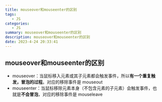 ```yaml
---
title: mouseover和mouseenter的区别
tags: 
   - JS
categories: 
   - JS
summary: mouseover和mouseenter的区别
description: mouseover和mouseenter的区别
date: 2023-4-24 20:33:41
---
```






## mouseover和mouseenter的区别



- mouseover：当鼠标移入元素或其子元素都会触发事件，所以**有一个重复触发，冒泡的过程**。对应的移除事件是 mouseout
- mouseenter：当鼠标移除元素本身（不包含元素的子元素）会触发事件，也就是**不会冒泡**，对应的移除事件是 mouseleave